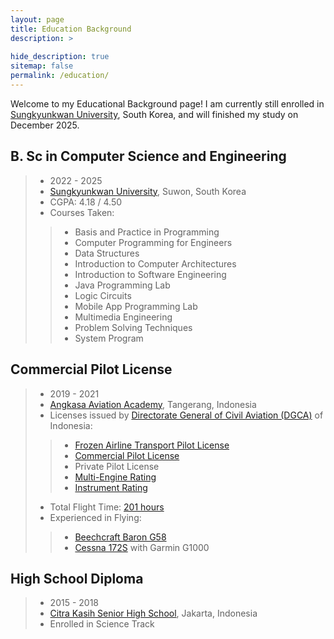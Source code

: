 ```yaml
---
layout: page
title: Education Background
description: >
  
hide_description: true
sitemap: false
permalink: /education/
---
```

Welcome to my Educational Background page! I am currently still enrolled in 
[Sungkyunkwan University], South Korea, and will finished my study on December 2025.

## B. Sc in Computer Science and Engineering
> * 2022 - 2025
> * [Sungkyunkwan University], Suwon, South Korea
> * CGPA: 4.18 / 4.50
> * Courses Taken:
>> * Basis and Practice in Programming
>> * Computer Programming for Engineers
>> * Data Structures
>> * Introduction to Computer Architectures
>> * Introduction to Software Engineering
>> * Java Programming Lab
>> * Logic Circuits
>> * Mobile App Programming Lab
>> * Multimedia Engineering
>> * Problem Solving Techniques
>> * System Program


## Commercial Pilot License
> * 2019 - 2021
> * [Angkasa Aviation Academy], Tangerang, Indonesia
> * Licenses issued by [Directorate General of Civil Aviation (DGCA)] of Indonesia:
>> * [Frozen Airline Transport Pilot License]
>> * [Commercial Pilot License]
>> * Private Pilot License
>> * [Multi-Engine Rating]
>> * [Instrument Rating]
> * Total Flight Time: [201 hours]
> * Experienced in Flying:
>> * [Beechcraft Baron G58]
>> * [Cessna 172S] with Garmin G1000


## High School Diploma
> * 2015 - 2018
> * [Citra Kasih Senior High School], Jakarta, Indonesia
> * Enrolled in Science Track


[Sungkyunkwan University]: https://www.skku.edu/eng/index.do
[Angkasa Aviation Academy]: https://www.angkasaaviationacademy.com/
[Directorate General of Civil Aviation (DGCA)]: https://hubud.dephub.go.id/hubud/website/
[Frozen Airline Transport Pilot License]: ../assets/pdf/pilot/frozen_atpl.pdf
[Commercial Pilot License]: ../assets/pdf/pilot/cpl.pdf
[Multi-Engine Rating]: ../assets/pdf/pilot/multi_engine.pdf
[Instrument Rating]: ../assets/pdf/pilot/cpl_ir_certificate.pdf
[201 hours]: ../assets/pdf/pilot/plb.pdf
[Cessna 172S]: https://cessna.txtav.com/en/piston/cessna-skyhawk
[Beechcraft Baron G58]: https://beechcraft.txtav.com/en/baron-g58
[Citra Kasih Senior High School]: https://citrakasih.sch.id/sckjakarta/
